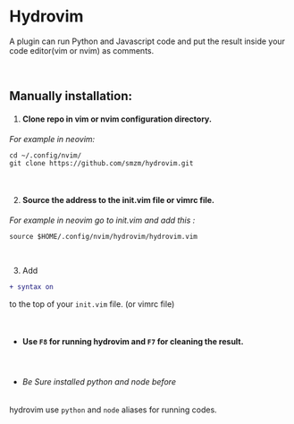 # Hydrovim
A plugin can run Python and Javascript code and put the result inside your code editor(vim or nvim) as comments.

<br>

## Manually installation:

1. #### Clone repo in vim or nvim configuration directory.
 
*For example in neovim:*
```
cd ~/.config/nvim/
git clone https://github.com/smzm/hydrovim.git
```
<br>

2. #### Source the address to the init.vim file or vimrc file.

*For example in neovim go to init.vim and add this :*
  
``` 
source $HOME/.config/nvim/hydrovim/hydrovim.vim
```

<br>

3. Add 

```diff
+ syntax on
```
to the top of your `init.vim` file. (or vimrc file)

<br>

- #### Use ```F8``` for running hydrovim and ```F7``` for cleaning the result.

<br>

- ###### Be Sure installed python and node before
hydrovim use ```python``` and ```node``` aliases for running codes.
